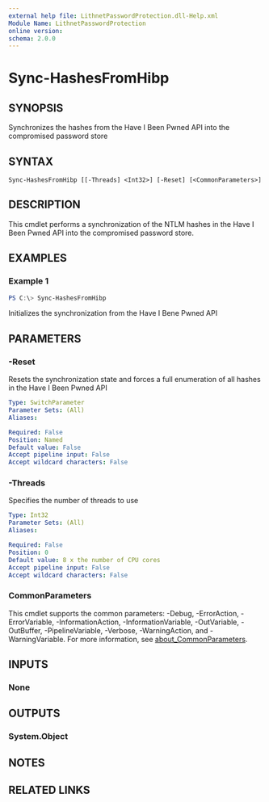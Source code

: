 ```yaml
---
external help file: LithnetPasswordProtection.dll-Help.xml
Module Name: LithnetPasswordProtection
online version:
schema: 2.0.0
---
```


# Sync-HashesFromHibp

## SYNOPSIS
Synchronizes the hashes from the Have I Been Pwned API into the compromised password store

## SYNTAX

```
Sync-HashesFromHibp [[-Threads] <Int32>] [-Reset] [<CommonParameters>]
```

## DESCRIPTION
This cmdlet performs a synchronization of the NTLM hashes in the Have I Been Pwned API into the compromised password store.

## EXAMPLES

### Example 1
```powershell
PS C:\> Sync-HashesFromHibp
```

Initializes the synchronization from the Have I Bene Pwned API

## PARAMETERS

### -Reset
Resets the synchronization state and forces a full enumeration of all hashes in the Have I Been Pwned API

```yaml
Type: SwitchParameter
Parameter Sets: (All)
Aliases:

Required: False
Position: Named
Default value: False
Accept pipeline input: False
Accept wildcard characters: False
```

### -Threads
Specifies the number of threads to use

```yaml
Type: Int32
Parameter Sets: (All)
Aliases:

Required: False
Position: 0
Default value: 8 x the number of CPU cores
Accept pipeline input: False
Accept wildcard characters: False
```

### CommonParameters
This cmdlet supports the common parameters: -Debug, -ErrorAction, -ErrorVariable, -InformationAction, -InformationVariable, -OutVariable, -OutBuffer, -PipelineVariable, -Verbose, -WarningAction, and -WarningVariable. For more information, see [about_CommonParameters](http://go.microsoft.com/fwlink/?LinkID=113216).

## INPUTS

### None

## OUTPUTS

### System.Object
## NOTES

## RELATED LINKS
